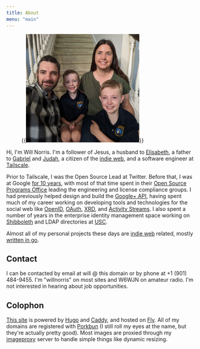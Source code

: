 ```yaml
---
title: About
menu: "main"
---
```


<figure class="alignright">
  {{<img src="norris-family-2023.jpg" alt="Norris Family" width="300" height="286" class="u-photo photo" b64=true >}}
</figure>

Hi, I'm Will Norris.
I'm a follower of Jesus, a husband to [Elisabeth], a father to [Gabriel] and [Judah],
a citizen of the [indie web], and a software engineer at [Tailscale].

Prior to Tailscale, I was the Open Source Lead at Twitter.
Before that, I was at Google [for 10 years], with most of that time spent in
their [Open Source Programs Office] leading the engineering and license compliance groups.
I had previously helped design and build the [Google+ API],
having spent much of my career working on developing tools and technologies for the social web like
[OpenID], [OAuth], [XRD], and [Activity Streams].
I also spent a number of years in the enterprise identity management space
working on [Shibboleth] and LDAP directories at [USC].

Almost all of my personal projects these days are [indie web] related, mostly [written in go].

## Contact

I can be contacted by email at will @ this domain or by phone at +1 (901) 484-9455.
I'm "willnorris" on most sites and W6WJN on amateur radio.
I'm not interested in hearing about job opportunities.

[Elisabeth]: https://elisabethnorris.com/
[Gabriel]: https://gabenorris.com/
[Judah]: https://judahnorris.com/
[indie web]: https://indieweb.org/
[Tailscale]: https://tailscale.com/
[for 10 years]: /2020/09/leaving-google/
[Open Source Programs Office]: https://opensource.google/
[Google+ API]: https://en.wikipedia.org/wiki/Google+
[OpenID]: https://openid.net/
[OAuth]: https://oauth.net/
[XRD]: http://docs.oasis-open.org/xri/xrd/v1.0/xrd-1.0.html
[Activity Streams]: https://activitystrea.ms/
[Shibboleth]: https://shibboleth.net/
[USC]: https://www.usc.edu/
[written in go]: /go/

## Colophon

[This site] is powered by [Hugo] and [Caddy], and hosted on [Fly].
All of my domains are registered with [Porkbun]
(I still roll my eyes at the name, but they're actually pretty good).
Most images are proxied through my [imageproxy] server to handle simple things like dynamic resizing.

[This site]: https://github.com/willnorris/willnorris.com
[Hugo]: https://gohugo.io
[Caddy]: https://caddyserver.com/
[Fly]: https://fly.io/
[Porkbun]: https://porkbun.com/
[imageproxy]: /go/imageproxy
